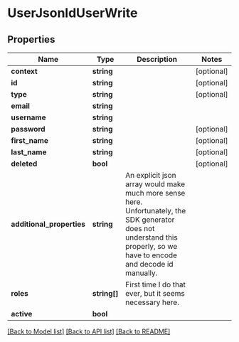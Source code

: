 # UserJsonldUserWrite

## Properties
Name | Type | Description | Notes
------------ | ------------- | ------------- | -------------
**context** | **string** |  | [optional] 
**id** | **string** |  | [optional] 
**type** | **string** |  | [optional] 
**email** | **string** |  | 
**username** | **string** |  | 
**password** | **string** |  | [optional] 
**first_name** | **string** |  | [optional] 
**last_name** | **string** |  | [optional] 
**deleted** | **bool** |  | [optional] 
**additional_properties** | **string** | An explicit json array would make much more sense here. Unfortunately, the SDK generator does not understand this properly, so we have to encode and decode id manually. | 
**roles** | **string[]** | First time I do that ever, but it seems necessary here. | 
**active** | **bool** |  | 

[[Back to Model list]](../../README.md#documentation-for-models) [[Back to API list]](../../README.md#documentation-for-api-endpoints) [[Back to README]](../../README.md)

